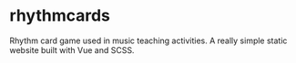 # rhythmcards
Rhythm card game used in music teaching activities. A really simple static website built with Vue and SCSS. 
